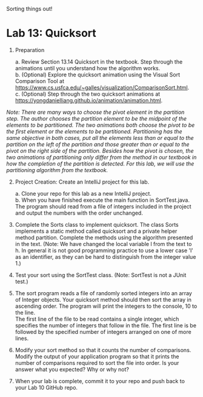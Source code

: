 Sorting things out!
# Lab 13: Quicksort
				
1.	Preparation


    a.	Review Section 13.14 Quicksort in the textbook. Step through the animations until you understand how the algorithm works.  
    b.	(Optional) Explore the quicksort animation using the Visual Sort Comparison Tool at https://www.cs.usfca.edu/~galles/visualization/ComparisonSort.html.  
    c.	(Optional) Step through the two quicksort animations at https://yongdanielliang.github.io/animation/animation.html.  

*Note: There are many ways to choose the pivot element in the partition step.  The author chooses the partition element to be the midpoint of the elements to be partitioned.  The two animations both choose the pivot to be the first element or the elements to be partitioned.  Partitioning has the same objective in both cases, put all the elements less than or equal to the partition on the left of the partition and those greater than or equal to the pivot on the right side of the partition.  Besides how the pivot is chosen, the two animations of partitioning only differ from the method in our textbook in how the completion of the partition is detected.  For this lab, we will use the partitioning algorithm from the textbook.*

2.	Project Creation:  Create an IntelliJ project for this lab.


    a.	Clone your repo for this lab as a new IntelliJ project.  
    b.	When you have finished execute the main function in SortTest.java. The program should read from a file of integers included in the project and output the numbers with the order unchanged.

3.	Complete the Sorts class to implement quicksort.  The class Sorts implements a static method called quicksort and a private helper method partition.  Complete the methods using the algorithm presented in the text. (Note: We have changed the local variable l from the text to h. In general it is not good programming practice to use a lower case 'l' as an identifier, as they can be hard to distinguish from the integer value 1.)

4.	Test your sort using the SortTest class. 
(Note: SortTest is not a JUnit test.)  

5.	The sort program reads a file of randomly sorted integers into an array of Integer objects.  Your quicksort method should then sort the array in ascending order. The program will print the integers to the console, 10 to the line.  
The first line of the file to be read contains a single integer, which specifies the number of integers that follow in the file.  The first line is be followed by the specified number of integers arranged on one of more lines.  

6.	Modify your sort method so that it counts the number of comparisons.  Modify the output of your application program so that it prints the number of comparisons required to sort the file into order.  Is your answer what you expected?  Why or why not?

7.	When your lab is complete, commit it to your repo and push back to your Lab 10 GitHub repo.


